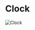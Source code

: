 # Clock
![Clock](https://user-images.githubusercontent.com/87017032/183113923-1e8f4051-d89b-413b-95a8-194c80e3c72b.png)
